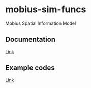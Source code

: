 # mobius-sim-funcs
Mobius Spatial Information Model


## Documentation
[Link](documentation/index.md)

## Example codes
[Link](examples/index.md)
